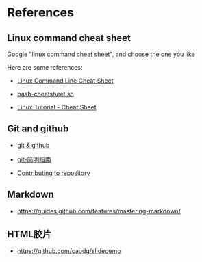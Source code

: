 # References

## Linux command cheat sheet

Google "linux command cheat sheet", and choose the one you like

Here are some references:

* [Linux Command Line Cheat Sheet](https://www.cheatography.com/davechild/cheat-sheets/linux-command-line/)

* [bash-cheatsheet.sh](https://gist.github.com/LeCoupa/122b12050f5fb267e75f)

* [Linux Tutorial - Cheat Sheet](https://ryanstutorials.net/linuxtutorial/cheatsheet.php)

## Git and github

* [git & github](https://github.com/caodg/ic/blob/master/docs/git-intro.md)

* [git-简明指南](http://rogerdudler.github.io/git-guide/index.zh.html)

* [Contributing to repository](http://docklet.unias.org/contrib/)

## Markdown

* https://guides.github.com/features/mastering-markdown/

## HTML胶片

* https://github.com/caodg/slidedemo
